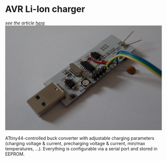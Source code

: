 # AVR Li-Ion charger
*see the article [here](http://embedblog.eu/?p=392)*
![A picture of the finished device](intro.jpg)

ATtiny44-controlled buck converter with adjustable charging parameters (charging voltage & current, precharging voltage & current, min/max temperatures, ...). Everything is configurable via a serial port and stored in EEPROM.
